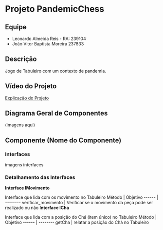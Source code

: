 # Projeto PandemicChess
## Equipe
* Leonardo Almeida Reis - RA: 239104
* João Vitor Baptista Moreira 237833

## Descrição
Jogo de Tabuleiro com um contexto de pandemia.

## Vídeo do Projeto
[Explicação do Projeto](youtube.com)

## Diagrama Geral de Componentes
(imagens aqui)

## Componente (Nome do Componente)
### Interfaces
imagens interfaces

### Detalhamento das Interfaces
**Interface IMovimento**

Interface que lida com os movimento no Tabuleiro
Método | Objetivo
------ | --------
verificar_movimento | Verificar se o movimento da peça pode ser realizado ou não
**Interface ICha**

Interface que lida com a posição do Chá (item único) no Tabuleiro
Método | Objetivo
------ | --------
getCha | relatar a posição do Chá no Tabuleiro
